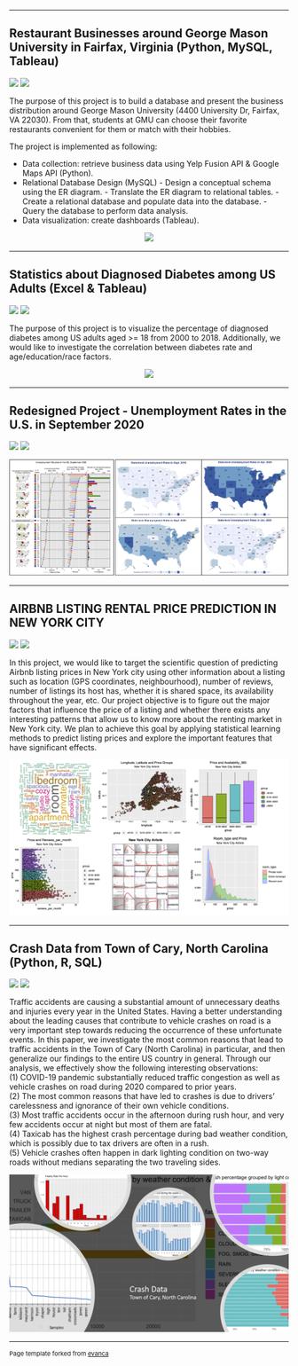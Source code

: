 
---
## Restaurant Businesses around George Mason University in Fairfax, Virginia (Python, MySQL, Tableau)
[![](https://img.shields.io/badge/GitHub-View_on_GitHub-blue?logo=GitHub)](https://github.com/uyenhnp/gmu_business_database)
[![](https://img.shields.io/badge/Tableau-Open_Dashboard-blue?logo=Tableau)](https://public.tableau.com/app/profile/uyen.huynh4317/viz/GMU_business/Story1)

The purpose of this project is to build a database and present the business distribution around George Mason University (4400 University Dr, Fairfax, VA 22030). From that, students at GMU can choose their favorite restaurants convenient for them or match with their hobbies.

The project is implemented as following:
- Data collection: retrieve business data using Yelp Fusion API & Google Maps API (Python).
- Relational Database Design (MySQL)
\- Design a conceptual schema using the ER diagram.
\- Translate the ER diagram to relational tables.
\- Create a relational database and populate data into the database.
\- Query the database to perform data analysis.
-  Data visualization: create dashboards (Tableau).

<center><img src="https://github.com/uyenhnp/gmu_business_database/blob/master/gmu_business_review.gif?raw=true"></center>

---
## Statistics about Diagnosed Diabetes among US Adults (Excel & Tableau)
[![](https://img.shields.io/badge/GitHub-View_on_GitHub-blue?logo=GitHub)](https://github.com/uyenhnp/diabetes_us_adults)
[![](https://img.shields.io/badge/Tableau-Open_Dashboard-blue?logo=Tableau)](https://public.tableau.com/app/profile/uyen.huynh4317/viz/US_diabetes/US_diabates)

The purpose of this project is to visualize the percentage of diagnosed diabetes among US adults aged >= 18 from 2000 to 2018. Additionally, we would like to investigate the correlation between diabetes rate and age/education/race factors.

<center><img src="https://github.com/uyenhnp/uyenhnp.github.io/blob/main/images/diabetes_review.gif?raw=true"></center>

---
## Redesigned Project - Unemployment Rates in the U.S. in September 2020
[![](https://img.shields.io/badge/GitHub-View_on_GitHub-blue?logo=GitHub)](https://github.com/uyenhnp/redesigned-projects1)
[![](https://img.shields.io/badge/R_Markdown-Open_Notebook-blue?logo=R)](https://uyenhnp.github.io/projects/redesigned-projects.html)
<center><img src="images/redesigned_projects.jpg?raw=true"/></center>

---
## AIRBNB LISTING RENTAL PRICE PREDICTION IN NEW YORK CITY
[![](https://img.shields.io/badge/GitHub-View_on_GitHub-blue?logo=GitHub)](https://github.com/uyenhnp/airbnb-rental-price-prediction)
[![](https://img.shields.io/badge/R_Markdown-Open_Notebook-blue?logo=R)](https://uyenhnp.github.io/projects/airbnb-rental_prediction.html)

In this project, we would like to target the scientific question of predicting Airbnb listing prices in New York city using other information about a listing such as location (GPS coordinates, neighbourhood), number of reviews, number of listings its host has, whether it is shared space, its availability throughout the year, etc. Our project objective is to figure out the major factors that influence the price of a listing and whether there exists any interesting patterns that allow us to know more about the renting market in New York city. We plan to achieve this goal by applying statistical learning methods to predict listing prices and explore the important features that have significant effects.

<center><img src="images/airbnb_rental_prediction.jpg?raw=true"/></center>

---
## Crash Data from Town of Cary, North Carolina (Python, R, SQL)
[![](https://img.shields.io/badge/GitHub-View_on_GitHub-blue?logo=GitHub)](https://github.com/uyenhnp/crashes_north_carolina)
[![](https://img.shields.io/badge/PDF-Open_Report-blue)](https://github.com/uyenhnp/crashes_north_carolina/blob/master/Report.pdf)

Traffic accidents are causing a substantial amount of unnecessary deaths and injuries every year in the United States. Having a better understanding about the leading causes that contribute to vehicle crashes on road is a very important step towards reducing the occurrence of these unfortunate events. In this paper, we investigate the most common reasons that lead to traffic accidents in the Town of Cary (North Carolina) in particular, and then generalize our findings to the entire US country in general. Through our analysis, we effectively show the following interesting observations:  
(1) COVID-19 pandemic substantially reduced traffic congestion as well as vehicle crashes on road during 2020 compared to prior years.  
(2) The most common reasons that have led to crashes is due to drivers’ carelessness and ignorance of their own vehicle conditions.  
(3) Most traffic accidents occur in the afternoon during rush hour, and very few accidents occur at night but most of them are fatal.  
(4) Taxicab has the highest crash percentage during bad weather condition, which is possibly due to tax drivers are often in a rush.  
(5) Vehicle crashes often happen in dark lighting condition on two-way roads without medians separating the two traveling sides.  

<center><img src="https://github.com/uyenhnp/crashes_north_carolina/blob/master/thumbnail.png?raw=true"/></center>

---
<p style="font-size:11px">Page template forked from <a href="https://github.com/evanca/quick-portfolio">evanca</a></p>
<!-- Remove above link if you don't want to attibute -->
